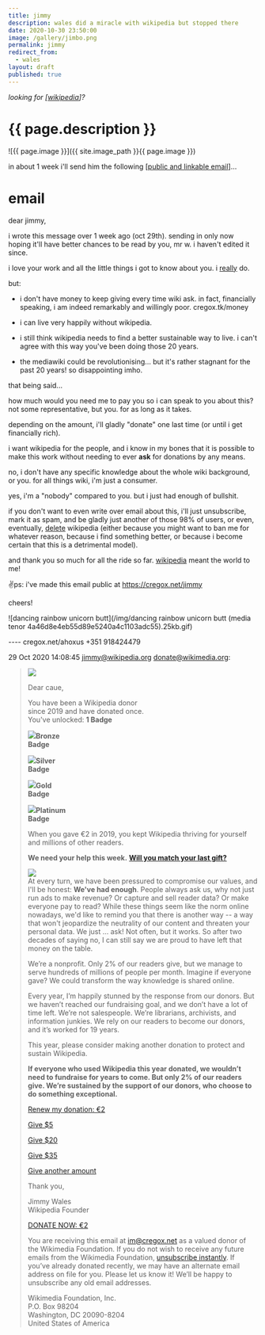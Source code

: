 ```yaml
---
title: jimmy
description: wales did a miracle with wikipedia but stopped there
date: 2020-10-30 23:50:00
image: /gallery/jimbo.png
permalink: jimmy
redirect_from:
  - wales
layout: draft
published: true
---
```


_looking for [[wikipedia](/wikipedia)]?_

# {{ page.description }}

![{{ page.image }}]({{ site.image_path }}{{ page.image }})

in about 1 week i'll send him the following [[public and linkable email](/email#linkable)]...

# email


dear jimmy,  
  
i wrote this message over 1 week ago (oct 29th). sending in only now hoping it'll have better chances to be read by you, mr w. i haven't edited it since.  
  
i love your work and all the little things i got to know about you. i [really](https://cregox.net/really) do.  
  
but:  
  
- i don't have money to keep giving every time wiki ask. in fact, financially speaking, i am indeed remarkably and willingly poor. cregox.tk/money  
  
- i can live very happily without wikipedia.  
  
- i still think wikipedia needs to find a better sustainable way to live. i can't agree with this way you've been doing those 20 years.  
  
- the mediawiki could be revolutionising... but it's rather stagnant for the past 20 years! so disappointing imho.  
  
that being said...  
  
how much would you need me to pay you so i can speak to you about this? not some representative, but you. for as long as it takes.  
  
depending on the amount, i'll gladly "donate" one last time (or until i get financially rich).  
  
i want wikipedia for the people, and i know in my bones that it is possible to make this work without needing to ever **ask** for donations by any means.  
  
no, i don't have any specific knowledge about the whole wiki background, or you. for all things wiki, i'm just a consumer.  
  
yes, i'm a "nobody" compared to you. but i just had enough of bullshit.  
  
if you don't want to even write over email about this, i'll just unsubscribe, mark it as spam, and be gladly just another of those 98% of users, or even, eventually, [delete](https://cregox.net/delete) wikipedia (either because you might want to ban me for whatever reason, because i find something better, or because i become certain that this is a detrimental model).  
  
and thank you so much for all the ride so far. [wikipedia](https://cregox.net/wiki) meant the world to me!  
  
✌️ps: i've made this email public at https://cregox.net/jimmy  
  
cheers!  
  
![dancing rainbow unicorn butt](/img/dancing rainbow unicorn butt (media tenor 4a46d8e4eb55d89e5240a4c1103adc55).25kb.gif)
  
---- cregox.net/ahoxus +351 918424479  
  
29 Oct 2020 14:08:45 jimmy@wikipedia.org <donate@wikimedia.org>:  
  

>   
> ![](http://contentz.mkt4477.com/ra/2020/45568/10/69085908/500px-Wikipedia_wordmark.svg4.png###200x34:false###)  
>   
> Dear caue,  
>   
> You have been a Wikipedia donor  
> since 2019 and have donated once.  
> You've unlocked: **1 Badge**  
>   
> ![](https://upload.wikimedia.org/wikipedia/donate/7/7f/BronzeBadge-100.png)**Bronze**  
> **Badge**  
>   
> ![](https://upload.wikimedia.org/wikipedia/donate/a/a8/SilverBadge-100.png)**Silver**  
> **Badge**  
>   
> ![](https://upload.wikimedia.org/wikipedia/donate/0/0f/GoldBadge-100.png)**Gold**  
> **Badge**  
>   
> ![](https://upload.wikimedia.org/wikipedia/donate/0/0d/PlatinumBadge-100.png)**Platinum**  
> **Badge**  
>   
>   
>   
>   
> When you gave €2 in 2019, you kept Wikipedia thriving for yourself and millions of other readers.  
>   
> **We need your help this week.** **[Will you match your last gift?](https://donate.wikimedia.org/?utm_campaign=C2021_Email2&utm_medium=email&appeal=Appeal-JimmyQuote&utm_source=sp69085908&hpc=2.00&uselang=en&contact_id=34327756&link_id=1&contact_hash=99de531300b0c353b8b5fc3a8f2d0786)**  
>   
>   
> [![](https://upload.wikimedia.org/wikipedia/donate/6/62/JimmyComputer-Email2.png)](https://donate.wikimedia.org/?utm_campaign=C2021_Email2&utm_medium=email&appeal=Appeal-JimmyQuote&utm_source=sp69085908&hpc=2.00&uselang=en&contact_id=34327756&link_id=1&contact_hash=99de531300b0c353b8b5fc3a8f2d0786)  
> At every turn, we have been pressured to compromise our values, and I'll be honest: **We've had enough**. People always ask us, why not just run ads to make revenue? Or capture and sell reader data? Or make everyone pay to read? While these things seem like the norm online nowadays, we'd like to remind you that there is another way -- a way that won't jeopardize the neutrality of our content and threaten your personal data. We just ... ask! Not often, but it works. So after two decades of saying no, I can still say we are proud to have left that money on the table.  
>   
> We’re a nonprofit. Only 2% of our readers give, but we manage to serve hundreds of millions of people per month. Imagine if everyone gave? We could transform the way knowledge is shared online.  
>   
> Every year, I’m happily stunned by the response from our donors. But we haven’t reached our fundraising goal, and we don’t have a lot of time left. We’re not salespeople. We’re librarians, archivists, and information junkies. We rely on our readers to become our donors, and it’s worked for 19 years.  
>   
> This year, please consider making another donation to protect and sustain Wikipedia.  
>   
> **If everyone who used Wikipedia this year donated, we wouldn’t need to fundraise for years to come. But only 2% of our readers give. We’re sustained by the support of our donors, who choose to do something exceptional.**  
>   
>   
> [Renew my donation: €2](https://donate.wikimedia.org/?utm_campaign=C2021_Email2&utm_medium=email&appeal=Appeal-JimmyQuote&utm_source=sp69085908&hpc=2.00&uselang=en&contact_id=34327756&link_id=b1&preSelect=2.00&contact_hash=99de531300b0c353b8b5fc3a8f2d0786)  
>   
> [Give $5](https://donate.wikimedia.org/?utm_campaign=C2021_Email2&utm_medium=email&appeal=Appeal-JimmyQuote&utm_source=sp69085908&hpc=2.00&uselang=en&contact_id=34327756&link_id=b2&contact_hash=99de531300b0c353b8b5fc3a8f2d0786)  
>   
> [Give $20](https://donate.wikimedia.org/?utm_campaign=C2021_Email2&utm_medium=email&appeal=Appeal-JimmyQuote&utm_source=sp69085908&hpc=2.00&uselang=en&contact_id=34327756&link_id=b3&contact_hash=99de531300b0c353b8b5fc3a8f2d0786)  
>   
> [Give $35](https://donate.wikimedia.org/?utm_campaign=C2021_Email2&utm_medium=email&appeal=Appeal-JimmyQuote&utm_source=sp69085908&hpc=2.00&uselang=en&contact_id=34327756&link_id=b4&contact_hash=99de531300b0c353b8b5fc3a8f2d0786)  
>   
> [Give another amount](https://donate.wikimedia.org/?utm_campaign=C2021_Email2&utm_medium=email&appeal=Appeal-JimmyQuote&utm_source=sp69085908&hpc=2.00&uselang=en&contact_id=34327756&link_id=b5&contact_hash=99de531300b0c353b8b5fc3a8f2d0786)  
>   
>   
>   
> Thank you,  
>   
> Jimmy Wales  
> Wikipedia Founder  
>   
>   
> [DONATE NOW: €2](https://donate.wikimedia.org/?utm_campaign=C2021_Email2&utm_medium=email&appeal=Appeal-JimmyQuote&utm_source=sp69085908&hpc=2.00&uselang=en&contact_id=34327756&link_id=b1&preSelect=2.00&contact_hash=99de531300b0c353b8b5fc3a8f2d0786)  
>   
>   
>   
>   
> You are receiving this email at im@cregox.net as a valued donor of the Wikimedia Foundation. If you do not wish to receive any future emails from the Wikimedia Foundation, [unsubscribe instantly](https://www.pages04.net/wikimedia/WMFUnsubscribe/Unsubscribe?spMailingID=69085908&spUserID=NDEwODMxMDk5MTA4S0&spJobID=MTk4MzIyOTM5NwS2&spReportId=MTk4MzIyOTM5NwS2). If you’ve already donated recently, we may have an alternate email address on file for you. Please let us know it! We’ll be happy to unsubscribe any old email addresses.  
>   
> Wikimedia Foundation, Inc.  
> P.O. Box 98‌‌204  
> Was‌hi‌ngton, D‌‌C 20‌0‌90-82‌04  
> United S‌ta‌tes of Am‌erica  
>   
>